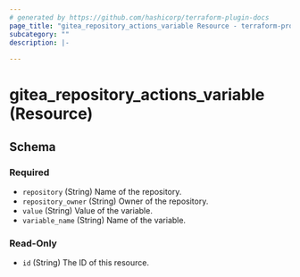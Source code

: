 ```yaml
---
# generated by https://github.com/hashicorp/terraform-plugin-docs
page_title: "gitea_repository_actions_variable Resource - terraform-provider-gitea"
subcategory: ""
description: |-
  
---
```


# gitea_repository_actions_variable (Resource)





<!-- schema generated by tfplugindocs -->
## Schema

### Required

- `repository` (String) Name of the repository.
- `repository_owner` (String) Owner of the repository.
- `value` (String) Value of the variable.
- `variable_name` (String) Name of the variable.

### Read-Only

- `id` (String) The ID of this resource.
